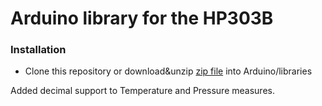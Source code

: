 # Arduino library for the HP303B
### Installation
- Clone this repository  or download&unzip [zip file](https://github.com/wemos/LOLIN_HP303B_Library/archive/master.zip) into Arduino/libraries

Added decimal support to Temperature and Pressure measures.
